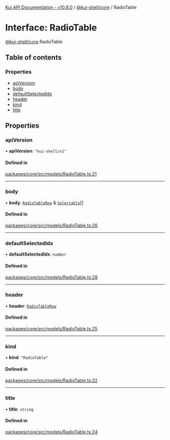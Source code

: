 [Kui API Documentation - v10.8.0](../README.md) / [@kui-shell/core](../modules/kui_shell_core.md) / RadioTable

# Interface: RadioTable

[@kui-shell/core](../modules/kui_shell_core.md).RadioTable

## Table of contents

### Properties

- [apiVersion](kui_shell_core.RadioTable.md#apiversion)
- [body](kui_shell_core.RadioTable.md#body)
- [defaultSelectedIdx](kui_shell_core.RadioTable.md#defaultselectedidx)
- [header](kui_shell_core.RadioTable.md#header)
- [kind](kui_shell_core.RadioTable.md#kind)
- [title](kui_shell_core.RadioTable.md#title)

## Properties

### apiVersion

• **apiVersion**: `"kui-shell/v1"`

#### Defined in

[packages/core/src/models/RadioTable.ts:21](https://github.com/kubernetes-sigs/kui/blob/kui/packages/core/src/models/RadioTable.ts#L21)

---

### body

• **body**: [`RadioTableRow`](kui_shell_core.RadioTableRow.md) & [`Selectable`](kui_shell_core.Selectable.md)[]

#### Defined in

[packages/core/src/models/RadioTable.ts:26](https://github.com/kubernetes-sigs/kui/blob/kui/packages/core/src/models/RadioTable.ts#L26)

---

### defaultSelectedIdx

• **defaultSelectedIdx**: `number`

#### Defined in

[packages/core/src/models/RadioTable.ts:28](https://github.com/kubernetes-sigs/kui/blob/kui/packages/core/src/models/RadioTable.ts#L28)

---

### header

• **header**: [`RadioTableRow`](kui_shell_core.RadioTableRow.md)

#### Defined in

[packages/core/src/models/RadioTable.ts:25](https://github.com/kubernetes-sigs/kui/blob/kui/packages/core/src/models/RadioTable.ts#L25)

---

### kind

• **kind**: `"RadioTable"`

#### Defined in

[packages/core/src/models/RadioTable.ts:22](https://github.com/kubernetes-sigs/kui/blob/kui/packages/core/src/models/RadioTable.ts#L22)

---

### title

• **title**: `string`

#### Defined in

[packages/core/src/models/RadioTable.ts:24](https://github.com/kubernetes-sigs/kui/blob/kui/packages/core/src/models/RadioTable.ts#L24)

